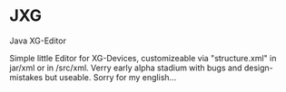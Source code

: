 # JXG
Java XG-Editor

Simple little Editor for XG-Devices, customizeable via "structure.xml" in jar/xml or in /src/xml.
Verry early alpha stadium with bugs and design-mistakes but useable.
Sorry for my english...
